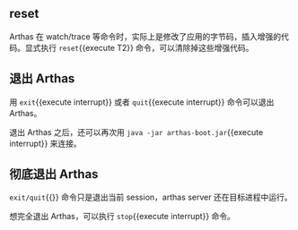 ## reset

Arthas 在 watch/trace 等命令时，实际上是修改了应用的字节码，插入增强的代码。显式执行 `reset`{{execute T2}} 命令，可以清除掉这些增强代码。

## 退出 Arthas

用 `exit`{{execute interrupt}} 或者 `quit`{{execute interrupt}} 命令可以退出 Arthas。

退出 Arthas 之后，还可以再次用 `java -jar arthas-boot.jar`{{execute interrupt}} 来连接。

## 彻底退出 Arthas

`exit/quit`{{}} 命令只是退出当前 session，arthas server 还在目标进程中运行。

想完全退出 Arthas，可以执行 `stop`{{execute interrupt}} 命令。
